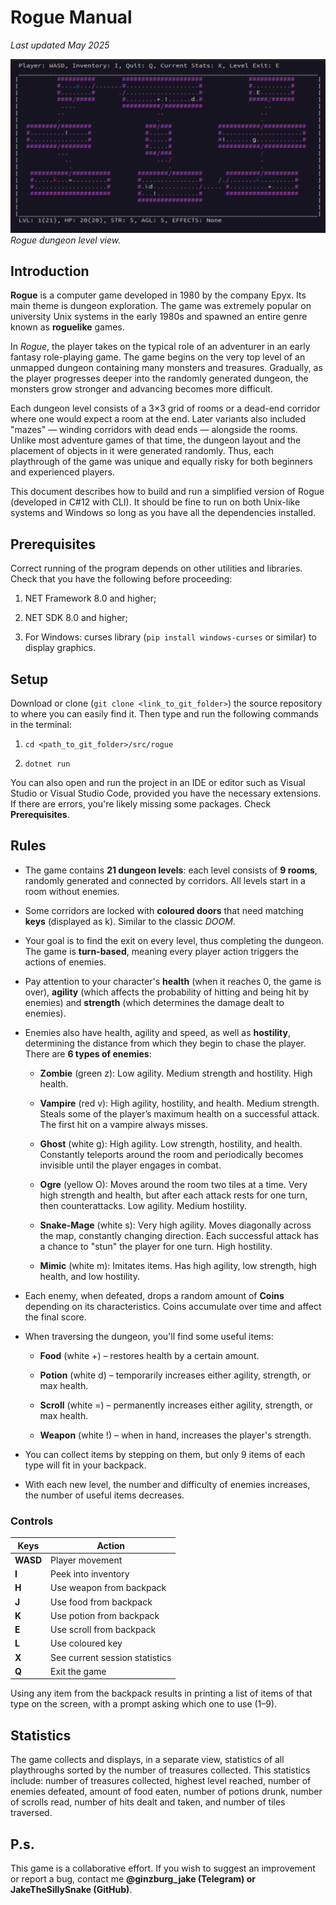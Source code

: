 # Rogue Manual

_Last updated May 2025_

![](assets/rogue.png)
_Rogue dungeon level view._

## Introduction

**Rogue** is a computer game developed in 1980 by the company Epyx. Its main theme is dungeon exploration. The game was extremely popular on university Unix systems in the early 1980s and spawned an entire genre known as **roguelike** games.

In *Rogue*, the player takes on the typical role of an adventurer in an early fantasy role-playing game. The game begins on the very top level of an unmapped dungeon containing many monsters and treasures. Gradually, as the player progresses deeper into the randomly generated dungeon, the monsters grow stronger and advancing becomes more difficult.

Each dungeon level consists of a 3×3 grid of rooms or a dead-end corridor where one would expect a room at the end. Later variants also included "mazes" — winding corridors with dead ends — alongside the rooms. Unlike most adventure games of that time, the dungeon layout and the placement of objects in it were generated randomly. Thus, each playthrough of the game was unique and equally risky for both beginners and experienced players.

This document describes how to build and run a simplified version of Rogue (developed in C#12 with CLI). It should be fine to run on both Unix-like systems and Windows so long as you have all the dependencies installed.

## Prerequisites

Correct running of the program depends on other utilities and libraries. Check that you have the following before proceeding: 

1. NET Framework 8.0 and higher;

2. NET SDK 8.0 and higher;

3. For Windows: curses library (`pip install windows-curses` or similar) to display graphics.

## Setup

Download or clone (`git clone <link_to_git_folder>`) the source repository to where you can easily find it. Then type and run the following commands in the terminal: 

1. `cd <path_to_git_folder>/src/rogue`

2. `dotnet run`

You can also open and run the project in an IDE or editor such as Visual Studio or Visual Studio Code, provided you have the necessary extensions. If there are errors, you're likely missing some packages. Check __Prerequisites__.

## Rules

- The game contains **21 dungeon levels**: each level consists of **9 rooms**, randomly generated and connected by corridors. All levels start in a room without enemies.

- Some corridors are locked with **coloured doors** that need matching **keys** (displayed as k). Similar to the classic *DOOM*.

- Your goal is to find the exit on every level, thus completing the dungeon. The game is **turn-based**, meaning every player action triggers the actions of enemies.

- Pay attention to your character's **health** (when it reaches 0, the game is over), **agility** (which affects the probability of hitting and being hit by enemies) and **strength** (which determines the damage dealt to enemies).

- Enemies also have health, agility and speed, as well as **hostility**, determining the distance from which they begin to chase the player. There are **6 types of enemies**: 
  - **Zombie** (green z): Low agility. Medium strength and hostility. High health.
  
  - **Vampire** (red v): High agility, hostility, and health. Medium strength. Steals some of the player’s maximum health on a successful attack. The first hit on a vampire always misses.
  - **Ghost** (white g): High agility. Low strength, hostility, and health. Constantly teleports around the room and periodically becomes invisible until the player engages in combat.
  - **Ogre** (yellow O): Moves around the room two tiles at a time. Very high strength and health, but after each attack rests for one turn, then counterattacks. Low agility. Medium hostility.
  - **Snake-Mage** (white s): Very high agility. Moves diagonally across the map, constantly changing direction. Each successful attack has a chance to "stun" the player for one turn. High hostility.
  - **Mimic** (white m): Imitates items. Has high agility, low strength, high health, and low hostility.

- Each enemy, when defeated, drops a random amount of **Coins** depending on its characteristics. Coins accumulate over time and affect the final score. 

- When traversing the dungeon, you'll find some useful items:
  - **Food** (white +) – restores health by a certain amount.
  
  - **Potion** (white d) – temporarily increases either agility, strength, or max health.
  - **Scroll** (white =) – permanently increases either agility, strength, or max health.
  - **Weapon** (white !) – when in hand, increases the player's strength.

- You can collect items by stepping on them, but only 9 items of each type will fit in your backpack.

- With each new level, the number and difficulty of enemies increases, the number of useful items decreases.

### Controls

| Keys | Action |
| ---- | ------ |
| **WASD** | Player movement |
| **I** | Peek into inventory |
| **H** | Use weapon from backpack |
| **J** | Use food from backpack |
| **K** | Use potion from backpack |
| **E** | Use scroll from backpack |
| **L** | Use coloured key |
| **X** | See current session statistics |
| **Q** | Exit the game |

Using any item from the backpack results in printing a list of items of that type on the screen, with a prompt asking which one to use (1–9).

## Statistics

The game collects and displays, in a separate view, statistics of all playthroughs sorted by the number of treasures collected. This statistics include: number of treasures collected, highest level reached, number of enemies defeated, amount of food eaten, number of potions drunk, number of scrolls read, number of hits dealt and taken, and number of tiles traversed.

## P.s.

This game is a collaborative effort. If you wish to suggest an improvement or report a bug, contact me __@ginzburg_jake (Telegram) or JakeTheSillySnake (GitHub)__.
